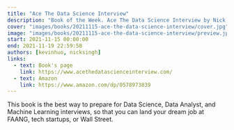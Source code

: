 ```yaml
---
title: "Ace The Data Science Interview"
description: "Book of the Week. Ace The Data Science Interview by Nick Singh"
cover: "images/books/20211115-ace-the-data-science-interview/cover.jpg"
image: "images/books/20211115-ace-the-data-science-interview/preview.jpg"
start: 2021-11-15 00:00:00
end: 2021-11-19 22:59:58
authors: [kevinhuo, nicksingh]
links: 
  - text: Book's page
    link: https://www.acethedatascienceinterview.com/
  - text: Amazon
    link: https://www.amazon.com/dp/0578973839
---
```


This book is the best way to prepare for Data Science, Data Analyst, and Machine Learning interviews,
so that you can land your dream job at FAANG, tech startups, or Wall Street.